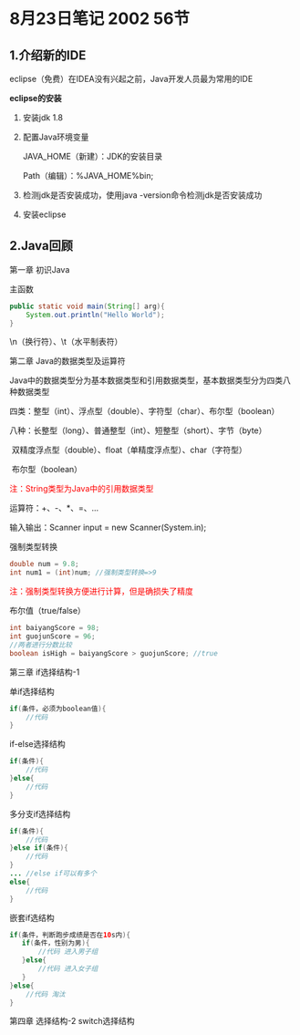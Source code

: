 # 8月23日笔记 2002 56节

## 1.介绍新的IDE

eclipse（免费）在IDEA没有兴起之前，Java开发人员最为常用的IDE

**eclipse的安装**

1. 安装jdk 1.8

2. 配置Java环境变量

   JAVA_HOME（新建）：JDK的安装目录

   Path（编辑）：%JAVA_HOME%bin;

3. 检测jdk是否安装成功，使用java -version命令检测jdk是否安装成功

4. 安装eclipse

## 2.Java回顾

第一章 初识Java

主函数

```java
public static void main(String[] arg){
    System.out.println("Hello World");
}
```

  \n（换行符）、\t（水平制表符）

第二章 Java的数据类型及运算符

 Java中的数据类型分为基本数据类型和引用数据类型，基本数据类型分为四类八种数据类型

四类：整型（int）、浮点型（double）、字符型（char）、布尔型（boolean）

八种：长整型（long）、普通整型（int）、短整型（short）、字节（byte）

​           双精度浮点型（double）、float（单精度浮点型）、char（字符型）

​		  布尔型（boolean）

<font color="red">注：String类型为Java中的引用数据类型</font> 

运算符：+、-、*、=、...

输入输出：Scanner input = new Scanner(System.in);

强制类型转换

```java
double num = 9.8;
int num1 = (int)num; //强制类型转换=>9
```

<font color="red">注：强制类型转换方便进行计算，但是确损失了精度</font>

布尔值（true/false）

```java
int baiyangScore = 98;
int guojunScore = 96;
//两者进行分数比较
boolean isHigh = baiyangScore > guojunScore; //true
```

第三章 if选择结构-1

单if选择结构

```java
if(条件，必须为boolean值){
    //代码
}
```

if-else选择结构

```java
if(条件){
    //代码
}else{
    //代码
}
```

多分支if选择结构

```java
if(条件){
    //代码
}else if(条件){
    //代码
}
... //else if可以有多个
else{
    //代码
}    
```

嵌套if选结构

```java
if(条件，判断跑步成绩是否在10s内){
   if(条件，性别为男){
       //代码 进入男子组
   }else{
       //代码 进入女子组
   } 
}else{
    //代码 淘汰
}
```

第四章 选择结构-2 switch选择结构



